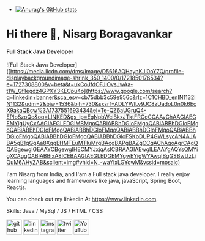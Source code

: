 
- [![Anurag's GitHub stats](https://github-readme-stats.vercel.app/api?username=Nisarg-193)](https://github.com/anuraghazra/github-readme-stats)






# Hi there 👋, Nisarg Boragavankar
#### Full Stack Java Developer
![Full Stack Java Developer]([https://media.licdn.com/dms/image/D5616AQHaynKJI0oY7Q/profile-displaybackgroundimage-shrink_350_1400/0/1721850176534?e=1727308800&v=beta&t=ukCoJfdOFJlOvsJwAa-t1W_Gf1egdz4GPXY3KECpu4o](https://www.google.com/search?q=linkedin+banner&sca_esv=cb75dbb3c59e956c&rlz=1C1CHBD_enIN1132IN1132&udm=2&biw=1536&bih=730&sxsrf=ADLYWILv9JC8zUadoL0n0k6EcX9akaQBcw%3A1737551693434&ei=Te-QZ6aUGruQ4-EPlbSzoQc&oq=LINKED&gs_lp=EgNpbWciBkxJTktFRCoCCAAyChAAGIAEGEMYigUyCxAAGIAEGLEDGIMBMgoQABiABBhDGIoFMgoQABiABBhDGIoFMgoQABiABBhDGIoFMgoQABiABBhDGIoFMgoQABiABBhDGIoFMgoQABiABBhDGIoFMgoQABiABBhDGIoFMgoQABiABBhDGIoFSKpDUP4GWLsycAN4AJABA5gB1gGgAa8XqgEHMTEuMTIuMrgBAcgBAPgBAZgCCqAChAqoAgrCAgQQABgewgIGEAAYCBgewgIHECMYJxjqAsICBRAAGIAEwgILEAAYgAQYsQMYigXCAggQABiABBixA8ICEBAAGIAEGLEDGEMYgwEYigWYAwqIBgGSBwUzLjQuM6AHyZAB&sclient=img#vhid=N_-waYIxLGYowM&vssid=mosaic)

I'am Nisarg from India, and I'am a Full stack java developer. I really enjoy learning languages and frameworks like java, javaScript, Spring Boot, Reactjs.

You can check out my linkedin At https://www.linkedin.com.

Skills: Java / MySql / JS / HTML / CSS



[<img src='https://cdn.jsdelivr.net/npm/simple-icons@3.0.1/icons/github.svg' alt='github' height='40'>](https://github.com/Nisarg-193)  [<img src='https://cdn.jsdelivr.net/npm/simple-icons@3.0.1/icons/linkedin.svg' alt='linkedin' height='40'>](https://www.linkedin.com/in/https://www.linkedin.com/)  [<img src='https://cdn.jsdelivr.net/npm/simple-icons@3.0.1/icons/instagram.svg' alt='instagram' height='40'>](https://www.instagram.com/nisarg_pattar_193_/)  [<img src='https://cdn.jsdelivr.net/npm/simple-icons@3.0.1/icons/twitter.svg' alt='twitter' height='40'>](https://twitter.com/@Nisargpattar193)  [<img src='https://cdn.jsdelivr.net/npm/simple-icons@3.0.1/icons/youtube.svg' alt='YouTube' height='40'>](https://www.youtube.com/channel/@nisargboragavankar6750)  



